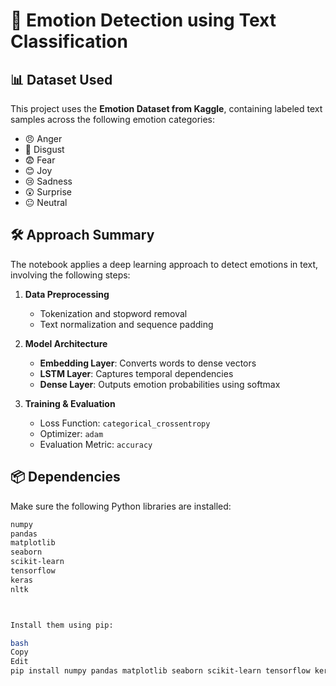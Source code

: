 # 🧠 Emotion Detection using Text Classification

## 📊 Dataset Used
This project uses the **Emotion Dataset from Kaggle**, containing labeled text samples across the following emotion categories:

- 😠 Anger  
- 🤢 Disgust  
- 😨 Fear  
- 😊 Joy  
- 😢 Sadness  
- 😲 Surprise  
- 😐 Neutral  

## 🛠️ Approach Summary
The notebook applies a deep learning approach to detect emotions in text, involving the following steps:

1. **Data Preprocessing**
   - Tokenization and stopword removal  
   - Text normalization and sequence padding  

2. **Model Architecture**
   - **Embedding Layer**: Converts words to dense vectors  
   - **LSTM Layer**: Captures temporal dependencies  
   - **Dense Layer**: Outputs emotion probabilities using softmax  

3. **Training & Evaluation**
   - Loss Function: `categorical_crossentropy`  
   - Optimizer: `adam`  
   - Evaluation Metric: `accuracy`  

## 📦 Dependencies

Make sure the following Python libraries are installed:

```bash
numpy
pandas
matplotlib
seaborn
scikit-learn
tensorflow
keras
nltk



Install them using pip:

bash
Copy
Edit
pip install numpy pandas matplotlib seaborn scikit-learn tensorflow keras nltk
